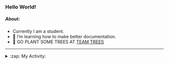 ### Hello World!

##### About:
- Currently I am a student.
- 🌱 I’m learning how to make better documentation.
- 🌱 GO PLANT SOME TREES AT [TEAM TREES](https://teamtrees.org/)

---
<details>
  <summary>:zap: My Activity:</summary>
  
<!--START_SECTION:waka-->
![Code Time](http://img.shields.io/badge/Code%20Time-1%2C113%20hrs%2047%20mins-blue)

**I'm a Night 🦉** 

```text
🌞 Morning                1438 commits        ██░░░░░░░░░░░░░░░░░░░░░░░   09.35 % 
🌆 Daytime                5315 commits        █████████░░░░░░░░░░░░░░░░   34.56 % 
🌃 Evening                4412 commits        ███████░░░░░░░░░░░░░░░░░░   28.69 % 
🌙 Night                  4213 commits        ███████░░░░░░░░░░░░░░░░░░   27.40 % 
```
📅 **I'm Most Productive on Wednesday** 

```text
Monday                   2305 commits        ████░░░░░░░░░░░░░░░░░░░░░   14.99 % 
Tuesday                  1890 commits        ███░░░░░░░░░░░░░░░░░░░░░░   12.29 % 
Wednesday                3644 commits        ██████░░░░░░░░░░░░░░░░░░░   23.70 % 
Thursday                 1941 commits        ███░░░░░░░░░░░░░░░░░░░░░░   12.62 % 
Friday                   1540 commits        ███░░░░░░░░░░░░░░░░░░░░░░   10.01 % 
Saturday                 1382 commits        ██░░░░░░░░░░░░░░░░░░░░░░░   08.99 % 
Sunday                   2676 commits        ████░░░░░░░░░░░░░░░░░░░░░   17.40 % 
```


📊 **This Week I Spent My Time On** 

```text
🔥 Editors: 
VS Code                  1 hr 22 mins        █████████████████████████   100.00 % 

🐱‍💻 Projects: 
praise                   58 mins             ██████████████████░░░░░░░   70.76 % 
recurring-call-reminder  24 mins             ███████░░░░░░░░░░░░░░░░░░   29.23 % 
ai                       0 secs              ░░░░░░░░░░░░░░░░░░░░░░░░░   00.02 % 
```


 Last Updated on 02/05/2023 12:09:40 UTC
<!--END_SECTION:waka-->
</details>
